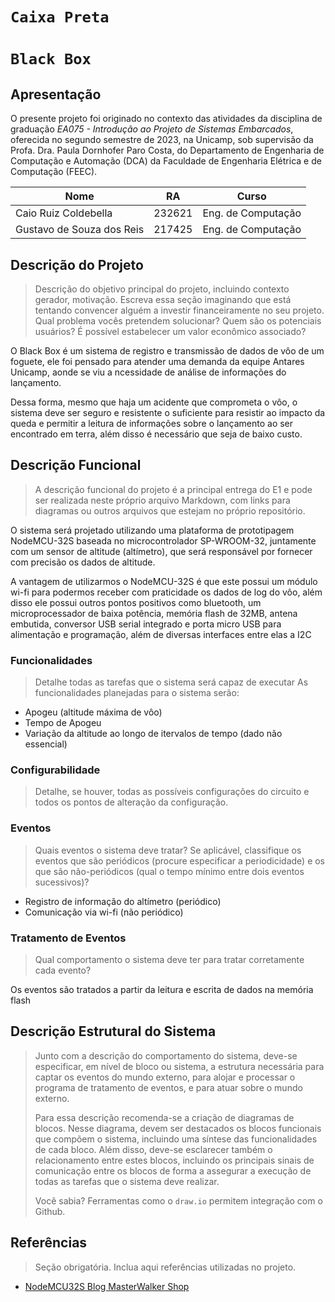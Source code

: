# `Caixa Preta`
# `Black Box`

## Apresentação

O presente projeto foi originado no contexto das atividades da disciplina de graduação *EA075 - Introdução ao Projeto de Sistemas Embarcados*, 
oferecida no segundo semestre de 2023, na Unicamp, sob supervisão da Profa. Dra. Paula Dornhofer Paro Costa, do Departamento de Engenharia de Computação e Automação (DCA) da Faculdade de Engenharia Elétrica e de Computação (FEEC).

|Nome  | RA | Curso|
|--|--|--|
| Caio Ruiz Coldebella  | 232621  | Eng. de Computação|
| Gustavo de Souza dos Reis  | 217425  | Eng. de Computação|

## Descrição do Projeto

> Descrição do objetivo principal do projeto, incluindo contexto gerador, motivação.
> Escreva essa seção imaginando que está tentando convencer alguém a investir financeiramente no seu projeto.
> Qual problema vocês pretendem solucionar?
> Quem são os potenciais usuários?
> É possível estabelecer um valor econômico associado?

O Black Box é um sistema de registro e transmissão de dados de vôo de um foguete, ele foi pensado para
atender uma demanda da equipe Antares Unicamp, aonde se viu a ncessidade de análise de informações do lançamento.

Dessa forma, mesmo que haja um acidente que comprometa o vôo, o sistema deve ser seguro e resistente o suficiente para
resistir ao impacto da queda e permitir a leitura de informações sobre o lançamento ao ser encontrado em terra, além disso
é necessário que seja de baixo custo.

## Descrição Funcional
> A descrição funcional do projeto é a principal entrega do E1 e pode ser realizada neste próprio arquivo Markdown,
> com links para diagramas ou outros arquivos que estejam no próprio repositório.

O sistema será projetado utilizando uma plataforma de prototipagem NodeMCU-32S baseada no microcontrolador SP-WROOM-32, juntamente com um sensor de altitude (altímetro),
que será responsável por fornecer com precisão os dados de altitude. 

A vantagem de utilizarmos o NodeMCU-32S é que este possui um módulo wi-fi para podermos
receber com praticidade os dados de log do vôo, além disso ele possui outros pontos positivos como bluetooth, um microprocessador de baixa potência,
memória flash de 32MB, antena embutida, conversor USB serial integrado e porta micro USB para alimentação e programação, além de diversas interfaces entre elas a I2C 

### Funcionalidades
> Detalhe todas as tarefas que o sistema será capaz de executar
As funcionalidades planejadas para o sistema serão:

- Apogeu (altitude máxima de vôo)
- Tempo de Apogeu
- Variação da altitude ao longo de itervalos de tempo (dado não essencial)

### Configurabilidade
> Detalhe, se houver, todas as possíveis configurações do circuito e todos os pontos de alteração da configuração.

### Eventos
> Quais eventos o sistema deve tratar?
> Se aplicável, classifique os eventos que são periódicos (procure especificar a periodicidade) e os que são não-periódicos
> (qual o tempo mínimo entre dois eventos sucessivos)?

- Registro de informação do altímetro (periódico)
- Comunicação via wi-fi (não periódico)

### Tratamento de Eventos
> Qual comportamento o sistema deve ter para tratar corretamente cada evento?

Os eventos são tratados a partir da leitura e escrita de dados na memória flash

## Descrição Estrutural do Sistema
> Junto com a descrição do comportamento do sistema, deve-se especificar, em nível de bloco ou sistema, a estrutura necessária 
> para captar os eventos do mundo externo, para alojar e processar o programa de tratamento de eventos, e para atuar sobre o mundo externo.
>
> Para essa descrição recomenda-se a criação de diagramas de blocos.
> Nesse diagrama, devem ser destacados os blocos funcionais que compõem o sistema, incluindo uma síntese das funcionalidades de cada bloco.
> Além disso, deve-se esclarecer também o relacionamento entre estes blocos, incluindo os principais sinais de comunicação entre
> os blocos de forma a assegurar a execução de todas as tarefas que o sistema deve realizar.
> 
> Você sabia? Ferramentas como o `draw.io` permitem integração com o Github.
> 

## Referências
> Seção obrigatória. Inclua aqui referências utilizadas no projeto.

- [NodeMCU32S Blog MasterWalker Shop](https://blogmasterwalkershop.com.br/embarcados/esp32/conhecendo-o-nodemcu-32s-esp32)